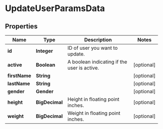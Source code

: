 

# UpdateUserParamsData


## Properties

| Name | Type | Description | Notes |
|------------ | ------------- | ------------- | -------------|
|**id** | **Integer** | ID of user you want to update. |  |
|**active** | **Boolean** | A boolean indicating if the user is active. |  [optional] |
|**firstName** | **String** |  |  [optional] |
|**lastName** | **String** |  |  [optional] |
|**gender** | **Gender** |  |  [optional] |
|**height** | **BigDecimal** | Height in floating point inches. |  [optional] |
|**weight** | **BigDecimal** | Weight in floating point inches. |  [optional] |



